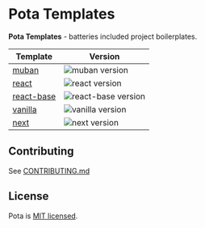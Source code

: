 # Pota Templates

**Pota Templates** - batteries included project boilerplates.

| Template                 | Version                                                                                     |
| ------------------------ | ------------------------------------------------------------------------------------------- |
| [muban](muban)           | ![muban version](https://img.shields.io/npm/v/@pota/muban-template.svg?label=%20)           |
| [react](react)           | ![react version](https://img.shields.io/npm/v/@pota/react-template.svg?label=%20)           |
| [react-base](react-base) | ![react-base version](https://img.shields.io/npm/v/@pota/react-base-template.svg?label=%20) |
| [vanilla](vanilla)       | ![vanilla version](https://img.shields.io/npm/v/@pota/vanilla-template.svg?label=%20)       |
| [next](next)             | ![next version](https://img.shields.io/npm/v/@pota/next-template.svg?label=%20)             |

## Contributing

See [CONTRIBUTING.md](../CONTRIBUTING.md)

## License

Pota is [MIT licensed](../LICENSE).
